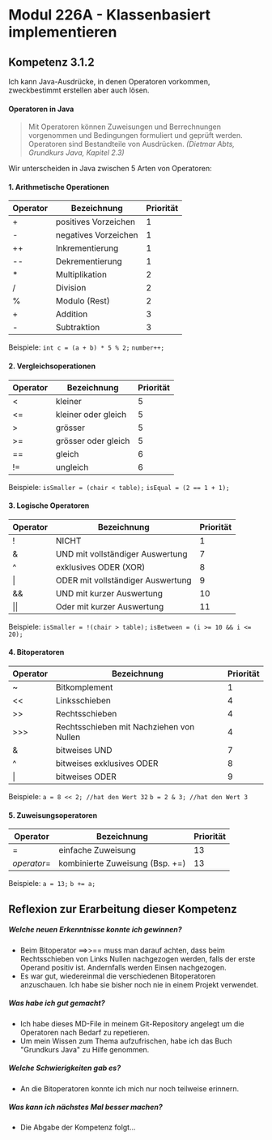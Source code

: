 # Modul 226A - Klassenbasiert implementieren
## Kompetenz 3.1.2
Ich kann Java-Ausdrücke, in denen Operatoren vorkommen, zweckbestimmt erstellen aber auch lösen.
#### Operatoren in Java
> Mit Operatoren können Zuweisungen und Berrechnungen vorgenommen und Bedingungen formuliert und geprüft werden. Operatoren sind Bestandteile von Ausdrücken.
> *(Dietmar Abts, Grundkurs Java, Kapitel 2.3)*

Wir unterscheiden in Java zwischen 5 Arten von Operatoren:

#### 1. Arithmetische Operationen

| Operator | Bezeichnung | Priorität |
|----------|-------------|-----------|
|+|positives Vorzeichen|1|
|-|negatives Vorzeichen|1|
|++|Inkrementierung|1|
|--|Dekrementierung|1|
|*|Multiplikation|2|
|/|Division|2|
|%|Modulo (Rest)|2|
|+|Addition|3|
|-|Subtraktion|3|

Beispiele:
`int c = (a + b) * 5 % 2;`
`number++;`

#### 2. Vergleichsoperationen

| Operator | Bezeichnung | Priorität |
|----------|-------------|-----------|
|<|kleiner|5|
|<=|kleiner oder gleich|5|
|>|grösser|5|
|>=|grösser oder gleich|5|
|==|gleich|6|
|!=|ungleich|6|

Beispiele:
`isSmaller = (chair < table);`
`isEqual = (2 == 1 + 1);`

#### 3. Logische Operatoren

| Operator | Bezeichnung | Priorität |
|----------|-------------|-----------|
|!|NICHT|1|
|&|UND mit vollständiger Auswertung|7|
|^|exklusives ODER (XOR)|8|
|&#124;|ODER mit vollständiger Auswertung|9|
|&&|UND mit kurzer Auswertung|10|
|&#124;&#124;|Oder mit kurzer Auswertung|11|

Beispiele:
`isSmaller = !(chair > table);`
`isBetween = (i >= 10 && i <= 20);`

#### 4. Bitoperatoren

| Operator | Bezeichnung | Priorität |
|----------|-------------|-----------|
|~|Bitkomplement|1|
|<<|Linksschieben|4|
|>>|Rechtsschieben|4|
|>>>|Rechtsschieben mit Nachziehen von Nullen|4|
|&|bitweises UND|7|
|^|bitweises exklusives ODER|8|
|&#124;|bitweises ODER|9|

Beispiele:
`a = 8 << 2; //hat den Wert 32`
`b = 2 & 3; //hat den Wert 3`

#### 5. Zuweisungsoperatoren

| Operator | Bezeichnung | Priorität |
|----------|-------------|-----------|
|=|einfache Zuweisung|13|
|*operator*=|kombinierte Zuweisung (Bsp. +=)|13|

Beispiele:
`a = 13;`
`b += a;`


## Reflexion zur Erarbeitung dieser Kompetenz

##### Welche neuen Erkenntnisse konnte ich gewinnen?
- Beim Bitoperator ==>>== muss man darauf achten, dass beim Rechtsschieben von Links Nullen nachgezogen werden, falls der erste Operand positiv ist. Andernfalls werden Einsen nachgezogen.
- Es war gut, wiedereinmal die verschiedenen Bitoperatoren anzuschauen. Ich habe sie bisher noch nie in einem Projekt verwendet.

##### Was habe ich gut gemacht?
- Ich habe dieses MD-File in meinem Git-Repository angelegt um die Operatoren nach Bedarf zu repetieren.
- Um mein Wissen zum Thema aufzufrischen, habe ich das Buch "Grundkurs Java" zu Hilfe genommen.

##### Welche Schwierigkeiten gab es?
- An die Bitoperatoren konnte ich mich nur noch teilweise erinnern.

##### Was kann ich nächstes Mal besser machen?
- Die Abgabe der Kompetenz folgt...
